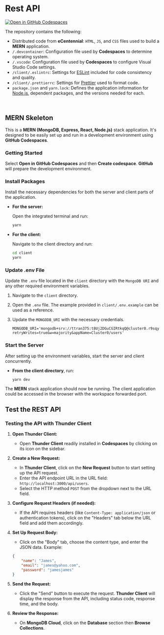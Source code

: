 # Rest API

[![Open in GitHub Codespaces](https://github.com/codespaces/badge.svg)](https://codespaces.new/ttran375/testing-rest-api)

The repository contains the following:

* Distributed code from **eCentennial**: `HTML`, `JS`, and `CSS` files used to build a **MERN** application.
* `/.devcontainer`: Configuration file used by **Codespaces** to determine operating system.
* `/.vscode`: Configuration file used by **Codespaces** to configure Visual Studio Code settings.
* `/client/.eslintrc`: Settings for [ESLint](https://eslint.org/) included for code consistency and quality.
* `/client/.prettierrc`: Settings for [Prettier](https://prettier.io/) used to format code.
* `package.json` and `yarn.lock`: Defines the application information for [Node.js](https://nodejs.org/), dependent packages, and the versions needed for each.

<br />

## MERN Skeleton

This is a **MERN (MongoDB, Express, React, Node.js)** stack application. It's designed to be easily set up and run in a development environment using **GitHub Codespaces**.

### Getting Started

Select **Open in GitHub Codespaces** and then **Create codespace**. **GitHub** will prepare the development environment.

### Install Packages

Install the necessary dependencies for both the server and client parts of the application.

* **For the server:**

  Open the integrated terminal and run:

  ```sh
  yarn
  ```

* **For the client:**

  Navigate to the client directory and run:

  ```sh
  cd client
  yarn
  ```

### Update .env File

Update the `.env` file located in the `client` directory with the `MongoDB URI` and any other required environment variables.

1. Navigate to the `client` directory.
2. Open the `.env` file. The example provided in `client/.env.example` can be used as a reference.
3. Update the `MONGODB_URI` with the necessary credentials.

   ```.env
   MONGODB_URI='mongodb+srv://ttran375:t8Uj2DGuCGIRtkqQ@cluster0.r9sqyo9.mongodb.net/Skeleton?retryWrites=true&w=majority&appName=Cluster0/users'
   ```

### Start the Server

After setting up the environment variables, start the server and client concurrently.

* **From the client directory**, run:

  ```sh
  yarn dev
  ```

The **MERN** stack application should now be running. The client application could be accessed  in the browser with the workspace forwarded port.

## Test the REST API

### Testing the API with Thunder Client

1. **Open Thunder Client:**
   * Open **Thunder Client** readily installed in **Codespaces** by clicking on its icon on the sidebar.

2. **Create a New Request:**
   * In **Thunder Client**, click on the **New Request** button to start setting up the API request.
   * Enter the API endpoint URL in the URL field: `http://localhost:3000/api/users`.
   * Select the HTTP method `POST` from the dropdown next to the URL field.

3. **Configure Request Headers (if needed):**
   * If the API requires headers (like `Content-Type: application/json` or authentication tokens), click on the "Headers" tab below the URL field and add them accordingly.

4. **Set Up Request Body:**
   * Click on the "Body" tab, choose the content type, and enter the JSON data. Example:

    ```json
    {
        "name": "James",
        "email": "james@yahoo.com",
        "password": "jamesjames"
    }
    ```

5. **Send the Request:**
   * Click the "Send" button to execute the request. **Thunder Client** will display the response from the API, including status code, response time, and the body.

6. **Review the Response:**
   * On **MongoDB Cloud**, click on the **Database** section then **Browse Collections**.
